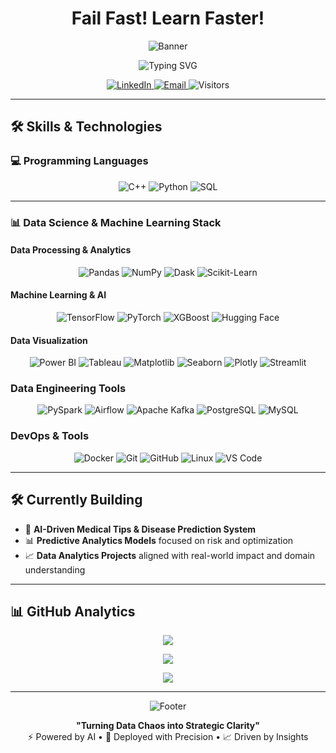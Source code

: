 <h1 align="center"><strong>Fail Fast! Learn Faster!</strong>  </h1>

<p align="center">
  <img src="https://github.com/yashhackz360/yashhackz360/blob/main/assets/ai-brain-banner.gif" alt="Banner">
</p>

<p align="center">
  <img src="https://readme-typing-svg.herokuapp.com?font=Fira+Code&size=26&duration=3000&pause=1200&color=00F7FF&center=true&vCenter=true&width=850&lines=Hello,+I'm+Yashwanth+Sai+Kasarabada;Aspiring+Data+Scientist+|+AI+for+Social+Good;Transforming+Raw+Data+into+Production-Ready+Solutions" alt="Typing SVG">
</p>


<p align="center">
  <a href="https://www.linkedin.com/in/yashwanth-sai-kasarabada-ba4265258/">
    <img src="https://img.shields.io/badge/LinkedIn-Connect-%230077B5?style=for-the-badge&logo=linkedin" alt="LinkedIn" />
  </a>
  <a href="mailto:yashwanthkasarabada@gmail.com">
    <img src="https://img.shields.io/badge/Email-Contact-%23D14836?style=for-the-badge&logo=gmail" alt="Email" />
  </a>
  <img src="https://komarev.com/ghpvc/?username=yashhackz360&label=PROFILE+VIEWS&color=0066ff&style=for-the-badge" alt="Visitors" />
</p>

---

## 🛠️ Skills & Technologies

### 💻 Programming Languages

<p align="center">
  <img src="https://img.shields.io/badge/C++-00599C?style=flat-square&logo=c%2B%2B&logoColor=white" alt="C++">
  <img src="https://img.shields.io/badge/Python-3776AB?style=flat-square&logo=python&logoColor=white" alt="Python">
  <img src="https://img.shields.io/badge/SQL-4479A1?style=flat-square&logo=mysql&logoColor=white" alt="SQL">
</p>

---

### 📊 Data Science & Machine Learning Stack

####   Data Processing & Analytics

<p align="center">
  <img src="https://img.shields.io/badge/Pandas-150458?style=flat-square&logo=pandas&logoColor=white" alt="Pandas">
  <img src="https://img.shields.io/badge/NumPy-013243?style=flat-square&logo=numpy&logoColor=white" alt="NumPy">
  <img src="https://img.shields.io/badge/Dask-EE6A00?style=flat-square&logo=dask&logoColor=white" alt="Dask">
  <img src="https://img.shields.io/badge/Scikit--Learn-F7931E?style=flat-square&logo=scikit-learn&logoColor=white" alt="Scikit-Learn">
</p>

####  Machine Learning & AI

<p align="center">
  <img src="https://img.shields.io/badge/TensorFlow-FF6F00?style=flat-square&logo=tensorflow&logoColor=white" alt="TensorFlow">
  <img src="https://img.shields.io/badge/PyTorch-EE4C2C?style=flat-square&logo=pytorch&logoColor=white" alt="PyTorch">
  <img src="https://img.shields.io/badge/XGBoost-AA4A44?style=flat-square&logo=xgboost&logoColor=white" alt="XGBoost">
  <img src="https://img.shields.io/badge/Hugging%20Face-FCC624?style=flat-square&logo=huggingface&logoColor=black" alt="Hugging Face">
</p>

####  Data Visualization

<p align="center">
  <img src="https://img.shields.io/badge/Power%20BI-F2C811?style=flat-square&logo=powerbi&logoColor=black" alt="Power BI">
  <img src="https://img.shields.io/badge/Tableau-E97627?style=flat-square&logo=tableau&logoColor=white" alt="Tableau">
  <img src="https://img.shields.io/badge/Matplotlib-11557C?style=flat-square&logo=python&logoColor=white" alt="Matplotlib">
  <img src="https://img.shields.io/badge/Seaborn-3782E5?style=flat-square&logo=python&logoColor=white" alt="Seaborn">
  <img src="https://img.shields.io/badge/Plotly-3F4F75?style=flat-square&logo=plotly&logoColor=white" alt="Plotly">
  <img src="https://img.shields.io/badge/Streamlit-FF4B4B?style=flat-square&logo=streamlit&logoColor=white" alt="Streamlit">
</p>



###  Data Engineering Tools

<p align="center">
  <img src="https://img.shields.io/badge/PySpark-E25A1C?style=flat-square&logo=apachespark&logoColor=white" alt="PySpark">
  <img src="https://img.shields.io/badge/Apache%20Airflow-017CEE?style=flat-square&logo=apacheairflow&logoColor=white" alt="Airflow">
  <img src="https://img.shields.io/badge/Kafka-231F20?style=flat-square&logo=apachekafka&logoColor=white" alt="Apache Kafka">
  <img src="https://img.shields.io/badge/PostgreSQL-336791?style=flat-square&logo=postgresql&logoColor=white" alt="PostgreSQL">
  <img src="https://img.shields.io/badge/MySQL-00758F?style=flat-square&logo=mysql&logoColor=white" alt="MySQL">
</p>



###  DevOps & Tools

<p align="center">
  <img src="https://img.shields.io/badge/Docker-2496ED?style=flat-square&logo=docker&logoColor=white" alt="Docker">
  <img src="https://img.shields.io/badge/Git-F05032?style=flat-square&logo=git&logoColor=white" alt="Git">
  <img src="https://img.shields.io/badge/GitHub-181717?style=flat-square&logo=github&logoColor=white" alt="GitHub">
  <img src="https://img.shields.io/badge/Linux-FCC624?style=flat-square&logo=linux&logoColor=black" alt="Linux">
  <img src="https://img.shields.io/badge/VS%20Code-007ACC?style=flat-square&logo=visual-studio-code&logoColor=white" alt="VS Code">
</p>

---


## 🛠️ Currently Building

- 🤖 **AI-Driven Medical Tips & Disease Prediction System**  
- 📊 **Predictive Analytics Models** focused on risk and optimization  
- 📈 **Data Analytics Projects** aligned with real-world impact and domain understanding  

---

## 📊 GitHub Analytics

<p align="center">
  <img src="https://github-profile-summary-cards.vercel.app/api/cards/profile-details?username=yashhackz360&theme=github_dark" />
</p>

<p align="center">
  <img src="https://github-readme-activity-graph.vercel.app/graph?username=yashhackz360&theme=github-compact" />
</p>

<p align="center">
  <img src="https://github-readme-streak-stats.herokuapp.com/?user=yashhackz360&theme=blueberry_duo" />
</p>

---

<p align="center">
  <img src="https://github.com/yashhackz360/yashhackz360/blob/main/assets/digital-brain-footer.gif" alt="Footer">
</p>

<p align="center"><strong>"Turning Data Chaos into Strategic Clarity"</strong><br>
⚡ Powered by AI • 🚀 Deployed with Precision • 📈 Driven by Insights</p>

<p align="center">
  <a href="https://github.com/yashhackz360">
    
  </a>
</p>
